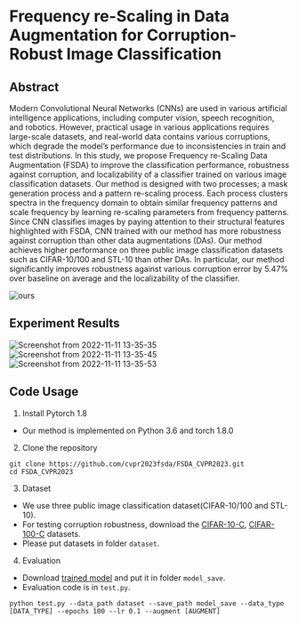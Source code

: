# Frequency re-Scaling in Data Augmentation for Corruption-Robust Image Classification
## Abstract
Modern Convolutional Neural Networks (CNNs) are used in various artificial intelligence applications, including computer vision, speech recognition, and robotics. However, practical usage in various applications requires large-scale datasets, and real-world data contains various corruptions, which degrade the model’s performance due to inconsistencies in train and test distributions. In this study, we propose Frequency re-Scaling Data Augmentation (FSDA) to improve the classification performance, robustness against corruption, and localizability of a classifier trained on various image classification datasets. Our method is designed with two processes; a mask generation process and a pattern re-scaling process. Each process clusters spectra in the frequency domain to obtain similar frequency patterns and scale frequency by learning re-scaling parameters from frequency patterns. Since CNN classifies images by paying attention to their structural features highlighted with FSDA, CNN trained with our method has more robustness against corruption than other data augmentations (DAs). Our method achieves higher performance on three public image classification datasets such as CIFAR-10/100 and STL-10 than other DAs. In particular, our method significantly improves robustness against various corruption error by 5.47\% over baseline on average and the localizability of the classifier.

![ours](https://user-images.githubusercontent.com/117921416/201263746-1c4b54c0-0370-4768-b35f-55cc256fe88b.png)

## Experiment Results

![Screenshot from 2022-11-11 13-35-35](https://user-images.githubusercontent.com/117921416/201264189-6972b025-e983-4186-847c-1f3cb0e7019e.png)
![Screenshot from 2022-11-11 13-35-45](https://user-images.githubusercontent.com/117921416/201264257-057d1e61-ff5d-44c8-b3d1-b263b5cde0dc.png)
![Screenshot from 2022-11-11 13-35-53](https://user-images.githubusercontent.com/117921416/201264315-df8c6d7a-3d73-4598-8d52-0b773e503374.png)

## Code Usage
1. Install Pytorch 1.8 
  - Our method is implemented on Python 3.6 and torch 1.8.0

2. Clone the repository
  ```
  git clone https://github.com/cvpr2023fsda/FSDA_CVPR2023.git
  cd FSDA_CVPR2023
  ```
  
3. Dataset
  - We use three public image classification dataset(CIFAR-10/100 and STL-10).
  - For testing corruption robustness, download the [CIFAR-10-C](https://zenodo.org/record/2535967), [CIFAR-100-C](https://zenodo.org/record/3555552#.Y23TZ3VByV4) datasets. 
  - Please put datasets in folder `dataset`.

4. Evaluation
  - Download [trained model](https://drive.google.com/file/d/155-DY-H-wE4FyMRFL9i1-ireHFAJGsiS/view?usp=share_link) and put it in folder `model_save`.
  - Evaluation code is in `test.py`.
 ```
 python test.py --data_path dataset --save_path model_save --data_type [DATA_TYPE] --epochs 100 --lr 0.1 --augment [AUGMENT]
 ```
